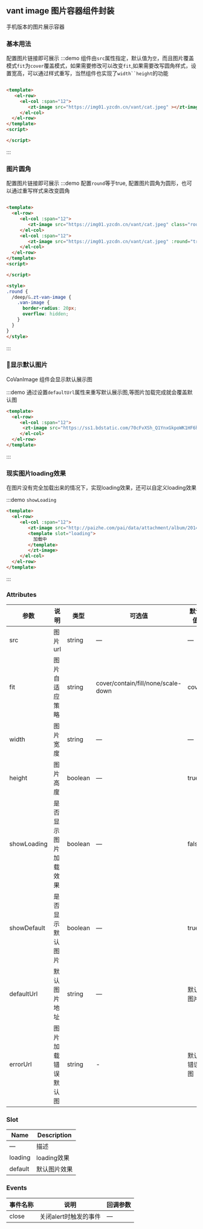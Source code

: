 ## vant image 图片容器组件封装

手机版本的图片展示容器

### 基本用法
配置图片链接即可展示
:::demo 组件由`src`属性指定，默认值为`空`，而且图片覆盖模式`fit`为`cover`覆盖模式，如果需要修改可以改变`fit`,如果需要改写圆角样式，设置宽高，可以通过样式重写，当然组件也实现了`width``height`的功能
```html

<template>
   <el-row>
     <el-col :span="12">
        <zt-image src="https://img01.yzcdn.cn/vant/cat.jpeg" ></zt-image>
     </el-col>
  </el-row>
</template>
<script>

</script>
```
:::

### 图片圆角
配置图片链接即可展示
:::demo 配置`round`等于true, 配置图片圆角为圆形，也可以通过重写样式来改变圆角
```html

<template>
  <el-row>
     <el-col :span="12">
        <zt-image src="https://img01.yzcdn.cn/vant/cat.jpeg" class="round"></zt-image>
     </el-col>
     <el-col :span="12">
        <zt-image src="https://img01.yzcdn.cn/vant/cat.jpeg" :round="true"></zt-image>
     </el-col>
  </el-row>
</template>
<script>

</script>

<style>
.round {
  /deep/&.zt-van-image {
    .van-image {
      border-radius: 20px;
      overflow: hidden;
    }
  }
}
</style>
```
:::

### 显示默认图片

CoVanImage 组件会显示默认展示图

:::demo 通过设置`defaultUrl`属性来重写默认展示图,等图片加载完成就会覆盖默认图
```html
<template>
  <el-row>
     <el-col :span="12">
      <zt-image src="https://ss1.bdstatic.com/70cFvXSh_Q1YnxGkpoWK1HF6hhy/it/u=3626475345,3078425090&fm=26&gp=0.jpg" defaultUrl="https://ss1.bdstatic.com/70cFvXSh_Q1YnxGkpoWK1HF6hhy/it/u=3626475345,3078425090&fm=26&gp=0.jpg"></zt-image>
     </el-col>
  </el-row>
</template>
```
:::



### 现实图片loading效果

在图片没有完全加载出来的情况下，实现loading效果，还可以自定义loading效果

:::demo `showLoading`
```html
<template>
  <el-row>
     <el-col :span="12">
        <zt-image src="http://paizhe.com/pai/data/attachment/album/201403/04/010507aeysgicteggvbi5c.jpg" :showLoading="true">
        <template slot="loading">
          加载中
        </template>
        </zt-image>
     </el-col>
  </el-row>
</template>
```
:::

### Attributes
| 参数      | 说明          | 类型      | 可选值                           | 默认值  |
|---------- |-------------- |---------- |--------------------------------  |-------- |
| src     | 图片url           | string | — | — |
| fit | 图片自适应策略 | string | cover/contain/fill/none/scale-down | cover |
| width | 图片宽度 | string | — | — |
| height | 图片高度 | boolean | — | true |
| showLoading | 是否显示图片加载效果 | boolean | — | false |
| showDefault | 是否显示默认图片 | boolean | — | true |
| defaultUrl | 默认图片地址 | string | — | 默认图片 |
| errorUrl | 图片加载错误默认图 | string | - | 默认错误图 |

### Slot

| Name | Description |
|------|--------|
| — | 描述 |
| loading | loading效果 |
| default | 默认图片效果 |

### Events
| 事件名称 | 说明 | 回调参数 |
|---------- |-------- |---------- |
| close | 关闭alert时触发的事件 | — |
